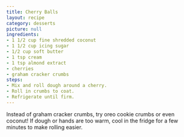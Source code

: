 ```yaml
---
title: Cherry Balls
layout: recipe
category: desserts
picture: null
ingredients:
- 1 1/2 cup fine shredded coconut
- 1 1/2 cup icing sugar
- 1/2 cup soft butter
- 1 tsp cream
- 1 tsp almond extract
- cherries
- graham cracker crumbs
steps:
- Mix and roll dough around a cherry.
- Roll in crumbs to coat.
- Refrigerate until firm.
---
```


Instead of graham cracker crumbs, try oreo cookie crumbs or even coconut!
If dough or hands are too warm, cool in the fridge for a few minutes to make rolling easier.